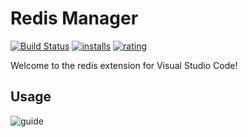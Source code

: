 # Redis Manager

[![Build Status](https://dev.azure.com/pikadun/vscode-redis/_apis/build/status/redis-vscode-build?branchName=master)](https://marketplace.visualstudio.com/items?itemName=Dunn.redis)
[![installs](https://vsmarketplacebadge.apphb.com/installs-short/Dunn.redis.svg)](https://marketplace.visualstudio.com/items?itemName=Dunn.redis)
[![rating](https://vsmarketplacebadge.apphb.com/rating-star/Dunn.redis.svg)](https://marketplace.visualstudio.com/items?itemName=Dunn.redis)

Welcome to the redis extension for Visual Studio Code!

## Usage

![guide](https://raw.githubusercontent.com/pikadun/vscode-redis/master/resources/readme/guide.gif)
